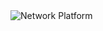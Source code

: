  <img src="https://academy.hackthebox.com/storage/modules/34/redesigned/net_overview.png" alt="Network Platform"> 
